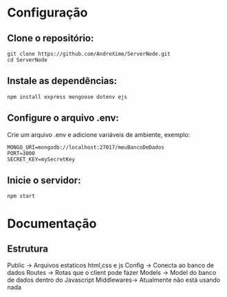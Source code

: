 # Configuração

## Clone o repositório:
```
git clone https://github.com/AndreXime/ServerNode.git
cd ServerNode
```

## Instale as dependências:

```
npm install express mongoose dotenv ejs
```

## Configure o arquivo .env:

Crie um arquivo .env e adicione variáveis de ambiente, exemplo:
```
MONGO_URI=mongodb://localhost:27017/meuBancoDeDados
PORT=3000
SECRET_KEY=mySecretKey
```

## Inicie o servidor:

```
npm start
```

# Documentação

## Estrutura

Public -> Arquivos estaticos html,css e js
Config -> Conecta ao banco de dados
Routes -> Rotas que o client pode fazer
Models -> Model do banco de dados dentro do Javascript
Middlewares-> Atualmente não está usando nada
